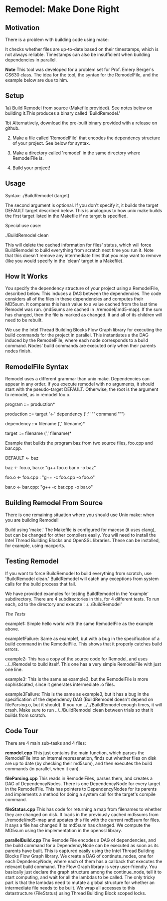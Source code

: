 Remodel: Make Done Right
=======
Motivation
---------------------

There is a problem with building code using make:

It checks whether files are up-to-date based on their timestamps, which is not always reliable. Timestamps can also be insufficient when building dependencies in parallel. 

**Note** This tool was developed for a problem set for Prof. Emery Berger's CS630 class. The idea for the tool, the syntax for the RemodelFile, and the example below are due to him. 

Setup
---------------------
1a) Build  Remodel from source (Makefile provided). See notes below on building it.This produces a binary called 'BuildRemodel.'

1b) Alternatively, download the pre-built binary provided with a release on github. 

2) Make a file called 'RemodelFile' that encodes the dependency structure of your project. See below for syntax.

3) Make a directory called 'remodel' in the same directory where RemodelFile is. 

4) Build your project!

Usage
---------------------
Syntax: 
  ./BuildRemodel (target)

The second argument is optional. If you don't specify it, it builds the target DEFAULT target described below. This is analogous to how unix make builds the 
first target listed in the Makefile if no target is specified. 

Special use case:

  ./BuildRemodel clean

This will delete the cached information for files' status, which will force BuildRemodel to build everything from scratch next time you run it. Note that this doesn't remove any intermediate files that you may want to remove (like you would specify in the 'clean' target in a Makefile). 


How It Works
---------------------
You specify the dependency structure of your project using a RemodelFile, described below. This induces a DAG between the dependencies. 
The code considers all of the files in these dependencies and computes their MD5sum. It compares this hash value to a value cached from the last time Remodel was run.
(md5sums are cached in ./remodel/.md5-map). If the sum has changed, then the file is marked as changed. It and all of its children will need to be rebuilt.


We use the Intel Thread Building Blocks Flow Graph library for executing the build commands for the project in parallel. This instantiates a the DAG induced by the RemodelFile, where each node corresponds to a build command. Nodes' build commands are executed only when their parents nodes finish. 


RemodelFile Syntax
---------------------


Remodel uses a different grammar than unix make. Dependencies can appear in any order. If you execute remodel with no arguments, it should start with the pseudo-target DEFAULT. Otherwise, the root is the argument to remodel, as in remodel foo.o. 


program ::= production*

production ::= target '<-' dependency (':' '"' command '"")

dependency ::= filename (',' filename)*

target ::= filename (',' filename)*


Example that builds the program baz from two source files, foo.cpp and bar.cpp. 

DEFAULT <- baz

baz <- foo.o, bar.o: "g++ foo.o bar.o -o baz"

foo.o <- foo.cpp : "g++ -c foo.cpp -o foo.o"

bar.o <- bar.cpp: "g++ -c bar.cpp -o bar.o"



Building Remodel From Source
----------------------------
There is one remaining situation where you should use Unix make: when you are building Remodel!

Build using 'make.' The Makefile is configured for macosx (it uses clang), but can be changed for other compilers easily. 
You will need to install the Intel Thread Building Blocks and OpenSSL libraries. These can be installed, for example, using macports. 

Testing Remodel
----------------------------

If you want to force BuildRemodel to build everything from scratch, use 'BuildRemodel clean.'
BuildRemodel will catch any exceptions from system calls for the build process that fail. 

We have provided examples for testing BuildRemodel in the 'example' subdirectory. There are 4 subdirectories in this, for 4 different tests. To run each, cd to the directory and execute '../../BuildRemodel'

*The Tests*

example1: Simple hello world with the same RemodelFile as the example above.

example1Failure: Same as example1, but with a bug in the specification of a build command in the RemodelFile. This shows that it properly catches build errors. 

example2: This has a copy of the source code for Remodel, and uses ../../Remodel to build itself. This one has a very simple RemodelFile with just one line.

example3: This is the same as example3, but the RemodelFile is more sophisticated, since it generates intermediate .o files. 

example3Failure: This is the same as example3, but it has a bug in the specification of the dependency DAG (BuildRemodel doesn't depend on fileParsing.o, but it should). If you run ../../BuildRemodel enough times, it will crash. Make sure to run ../../BuildRemodel clean between trials so that it builds from scratch. 

Code Tour
----------------------------

There are 4 main sub-tasks and 4 files:

**remodel.cpp** This just contains the main function, which parses the RemodelFile into an internal represenation, finds out whether files on disk are up to date (by checking their md5sum), and then executes the build commands (in parallel, when it can). 

**fileParsing.cpp** This reads in RemodelFiles, parses them, and creates a DAG of DependencyNodes. There is one DependencyNode for every target in the RemodelFile. This has pointers to DependencyNodes for its parents and implements a method for doing a system call for the target's compile command.  

**fileStatus.cpp** This has code for returning a map from filenames to whether they are changed on disk. It loads in the previously cached md5sums from ./remodel/md5-map and updates this file with the current md5sum for files. It says a file has changed if its md5sum has changed. We compute the MD5sum using the implementation in the openssl library. 

**parallelBuild.cpp** The RemodelFile encodes a DAG of dependencies, and the build command for a DependencyNode can be executed as soon as its parents have built. This is captured easily using the Intel Thread Building Blocks Flow Graph library. We create a DAG of continute_nodes, one for each DepndencyNode, where each of them has a callback that executes the relevant build command. The Flow Graph library is very user-friendly. You basically just declare the graph structure among the continue_node, tell it to start computing, and wait for all the lambdas to be called. The only tricky part is that the lambdas need to mutate a global structure for whether an intermediate file needs to be built. We wrap all accesses to this datastructure (FileStatus) using Thread Building Block scoped locks. 



